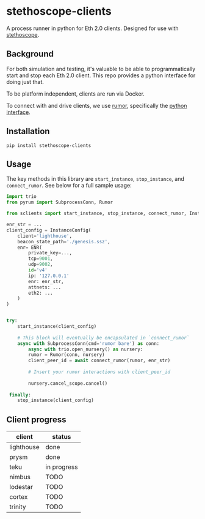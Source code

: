 # stethoscope-clients

A process runner in python for Eth 2.0 clients. Designed for use with [stethoscope](https://github.com/lsankar4033/stethoscope).

## Background

For both simulation and testing, it's valuable to be able to programmatically start and stop each Eth 2.0 client. This repo provides a python interface for doing just that. 

To be platform independent, clients are run via Docker.

To connect with and drive clients, we use [rumor](https://github.com/protolambda/rumor), specifically the [python interface](https://github.com/protolambda/pyrum).

## Installation
```
pip install stethoscope-clients
```

## Usage
The key methods in this library are `start_instance`, `stop_instance`, and `connect_rumor`. See below for a full sample usage:

```python
import trio
from pyrum import SubprocessConn, Rumor

from sclients import start_instance, stop_instance, connect_rumor, InstanceConfig, ENR

enr_str = ...
client_config = InstanceConfig(
	client='lighthouse', 
	beacon_state_path='./genesis.ssz', 
	enr= ENR(
		private_key=...,
    	tcp=9001,
    	udp=9002,
	   	id='v4'
	   	ip: '127.0.0.1'
	   	enr: enr_str,
	   	attnets: ...
	  	eth2: ...
	)
)


try:
	start_instance(client_config)
	
	# This block will eventually be encapsulated in `connect_rumor`
	async with SubprocessConn(cmd='rumor bare') as conn:
		async with trio.open_nursery() as nursery:
       	rumor = Rumor(conn, nursery)
       	client_peer_id = await connect_rumor(rumor, enr_str)
       	
       	# Insert your rumor interactions with client_peer_id
       	
       	nursery.cancel_scope.cancel()
       	
 finally:
 	stop_instance(client_config)
```

## Client progress

| client | status |
|---|---|
| lighthouse | done |
| prysm | done |
| teku | in progress |
| nimbus | TODO |
| lodestar | TODO |
| cortex | TODO |
| trinity | TODO |
